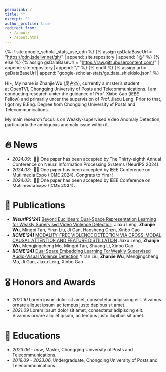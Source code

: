 ```yaml
---
permalink: /
title: ""
excerpt: ""
author_profile: true
redirect_from: 
  - /about/
  - /about.html
---
```


{% if site.google_scholar_stats_use_cdn %}
{% assign gsDataBaseUrl = "https://cdn.jsdelivr.net/gh/" | append: site.repository | append: "@" %}
{% else %}
{% assign gsDataBaseUrl = "https://raw.githubusercontent.com/" | append: site.repository | append: "/" %}
{% endif %}
{% assign url = gsDataBaseUrl | append: "google-scholar-stats/gs_data_shieldsio.json" %}

<span class='anchor' id='about-me'></span>

Hi~, My name is Zhanjie Wu (吴占杰), currently a master’s student at OpenTVI, Chongqing University of Posts and Telecommunications. I am conducting research under the guidance of Prof. Xinbo Gao (IEEE Fellow) and primarily under the supervision of Prof. Jiaxu Leng. Prior to that, I got my B.Eng. Degree from Chongqing University of Posts and Telecommunications.

My main research focus is on Weakly-supervised Video Anomaly Detection, particularly the ambiguous anomaly issue within it.


# 🔥 News
- *2024.09*: &nbsp;🎉🎉 One paper has been accepted by The Thirty-eighth Annual Conference on Neural Information Processing Systems (NeurIPS 2024).
- *2024.03*: &nbsp;🎉🎉 One paper has been accepted by IEEE Conference on Mutilmedia Expo (ICME 2024). Congrats to Yiran!
- *2024.03*: &nbsp;🎉🎉 One paper has been accepted by IEEE Conference on Mutilmedia Expo (ICME 2024).

# 📝 Publications 
- ***[NeurIPS'24]*** [Beyond Euclidean: Dual-Space Representation Learning for Weakly Supervised Video Violence Detection](https://proceedings.neurips.cc/paper_files/paper/2024/file/1f471322127d6347e5ae09a14b1e5cf7-Paper-Conference.pdf), Jiaxu Leng, **Zhanjie Wu**, Mingpi Tan, Yiran Liu, Ji Gan, Haosheng Chen, Xinbo Gao
- ***[ICME'24]*** [MODALITY-FREE VIOLENCE DETECTION VIA CROSS-MODAL CAUSAL ATTENTION AND FEATURE DISTILLATION](https://ieeexplore.ieee.org/document/10688031)
Jiaxu Leng, **Zhanjie Wu**, Mengjingcheng Mo, Mingpi Tan, Shuang Li, Xinbo Gao
- ***[ICME'24]*** [Dual Space Embedding Learning For Weakly Supervised Audio-Visual Violence Detection](https://ieeexplore.ieee.org/document/10687755)
Yiran Liu, **Zhanjie Wu**, Mengjingcheng Mo, Ji Gan, Jiaxu Leng, Xinbo Gao

# 🎖 Honors and Awards
- *2021.10* Lorem ipsum dolor sit amet, consectetur adipiscing elit. Vivamus ornare aliquet ipsum, ac tempus justo dapibus sit amet. 
- *2021.09* Lorem ipsum dolor sit amet, consectetur adipiscing elit. Vivamus ornare aliquet ipsum, ac tempus justo dapibus sit amet. 

# 📖 Educations
- *2023.06 - now*, Master, Chongqing University of Posts and Telecommunications.
- *2019.09 - 2023.06*, Undergraduate, Chongqing University of Posts and Telecommunications.
